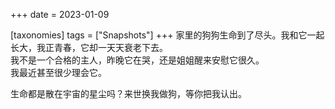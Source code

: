 +++
date = 2023-01-09

[taxonomies]
tags = ["Snapshots"]
+++ 
家里的狗狗生命到了尽头。我和它一起长大，我正青春，它却一天天衰老下去。  
我不是一个合格的主人，昨晚它在哭，还是姐姐醒来安慰它很久。  
我最近甚至很少理会它。  

生命都是散在宇宙的星尘吗？来世换我做狗，等你把我认出。
<!-- more -->